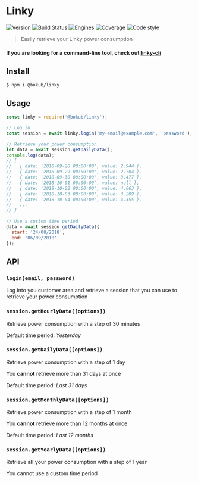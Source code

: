 # Linky

[![Version][version-src]][version-href]
[![Build Status][build-src]][build-href]
[![Engines][engine-src]][engine-href]
[![Coverage][coverage-src]][coverage-href]
![Code style][style-src]

> Easily retrieve your Linky power consumption

#### If you are looking for a command-line tool, check out  [linky-cli](https://github.com/bokub/linky-cli)


## Install

```
$ npm i @bokub/linky
```


## Usage

```js
const linky = require('@bokub/linky');

// Log in
const session = await linky.login('my-email@example.com', 'password');

// Retrieve your power consumption
let data = await session.getDailyData();
console.log(data);
// [
//   { date: '2018-09-28 00:00:00', value: 2.944 },
//   { date: '2018-09-29 00:00:00', value: 2.704 },
//   { date: '2018-09-30 00:00:00', value: 3.477 },
//   { date: '2018-10-01 00:00:00', value: null },
//   { date: '2018-10-02 00:00:00', value: 4.063 },
//   { date: '2018-10-03 00:00:00', value: 3.209 },
//   { date: '2018-10-04 00:00:00', value: 4.355 },
//   ...
// ]

// Use a custom time period
data = await session.getDailyData({
  start: '24/08/2018',
  end: '06/09/2018'
});

```


## API

### `login(email, password)`

Log into you customer area and retrieve a session that you can use to retrieve your power consumption

### `session.getHourlyData([options])`

Retrieve power consumption with a step of 30 minutes

Default time period: *Yesterday*

### `session.getDailyData([options])`

Retrieve power consumption with a step of 1 day

You **cannot** retrieve more than 31 days at once

Default time period: *Last 31 days*

### `session.getMonthlyData([options])`

Retrieve power consumption with a step of 1 month

You **cannot** retrieve more than 12 months at once

Default time period: *Last 12 months*

### `session.getYearlyData([options])`

Retrieve **all** your power consumption with a step of 1 year

You cannot use a custom time period

[build-src]: https://flat.badgen.net/travis/bokub/linky
[build-href]: https://travis-ci.org/bokub/linky
[version-src]: https://flat.badgen.net/npm/v/@bokub/linky
[version-href]: https://www.npmjs.com/package/@bokub/linky
[engine-src]: https://flat.badgen.net/badge/node/%3E=%207.6.0?color=cyan
[engine-href]: https://www.npmjs.com/package/@bokub/linky
[coverage-src]: https://flat.badgen.net/codecov/c/github/bokub/linky
[coverage-href]: https://codecov.io/gh/bokub/linky
[style-src]: https://flat.badgen.net/badge/code%20style/XO?color=5ED9C7
